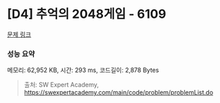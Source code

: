 # [D4] 추억의 2048게임 - 6109 

[문제 링크](https://swexpertacademy.com/main/code/problem/problemDetail.do?contestProbId=AWbrg9uabZsDFAWQ) 

### 성능 요약

메모리: 62,952 KB, 시간: 293 ms, 코드길이: 2,878 Bytes



> 출처: SW Expert Academy, https://swexpertacademy.com/main/code/problem/problemList.do